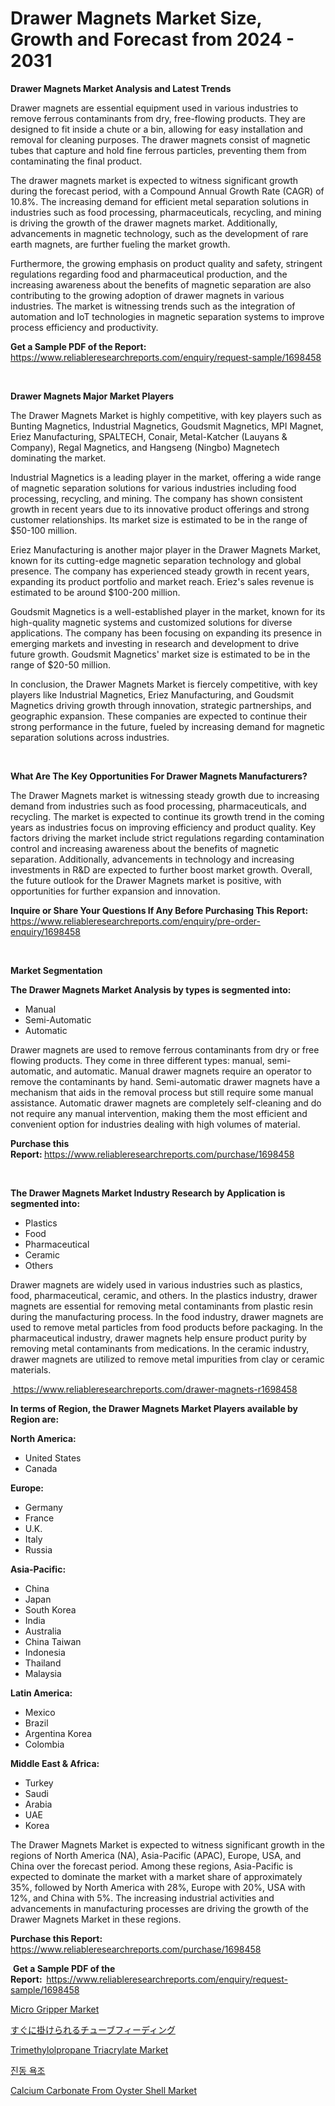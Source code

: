 <p><h1>Drawer Magnets Market Size, Growth and Forecast from 2024 - 2031</h1></p><p><strong>Drawer Magnets Market Analysis and Latest Trends</strong></p>
<p><p>Drawer magnets are essential equipment used in various industries to remove ferrous contaminants from dry, free-flowing products. They are designed to fit inside a chute or a bin, allowing for easy installation and removal for cleaning purposes. The drawer magnets consist of magnetic tubes that capture and hold fine ferrous particles, preventing them from contaminating the final product.</p><p>The drawer magnets market is expected to witness significant growth during the forecast period, with a Compound Annual Growth Rate (CAGR) of 10.8%. The increasing demand for efficient metal separation solutions in industries such as food processing, pharmaceuticals, recycling, and mining is driving the growth of the drawer magnets market. Additionally, advancements in magnetic technology, such as the development of rare earth magnets, are further fueling the market growth.</p><p>Furthermore, the growing emphasis on product quality and safety, stringent regulations regarding food and pharmaceutical production, and the increasing awareness about the benefits of magnetic separation are also contributing to the growing adoption of drawer magnets in various industries. The market is witnessing trends such as the integration of automation and IoT technologies in magnetic separation systems to improve process efficiency and productivity.</p></p>
<p><strong>Get a Sample PDF of the Report:&nbsp;</strong> <a href="https://www.reliableresearchreports.com/enquiry/request-sample/1698458">https://www.reliableresearchreports.com/enquiry/request-sample/1698458</a></p>
<p>&nbsp;</p>
<p><strong>Drawer Magnets Major Market Players</strong></p>
<p><p>The Drawer Magnets Market is highly competitive, with key players such as Bunting Magnetics, Industrial Magnetics, Goudsmit Magnetics, MPI Magnet, Eriez Manufacturing, SPALTECH, Conair, Metal-Katcher (Lauyans & Company), Regal Magnetics, and Hangseng (Ningbo) Magnetech dominating the market.</p><p>Industrial Magnetics is a leading player in the market, offering a wide range of magnetic separation solutions for various industries including food processing, recycling, and mining. The company has shown consistent growth in recent years due to its innovative product offerings and strong customer relationships. Its market size is estimated to be in the range of $50-100 million.</p><p>Eriez Manufacturing is another major player in the Drawer Magnets Market, known for its cutting-edge magnetic separation technology and global presence. The company has experienced steady growth in recent years, expanding its product portfolio and market reach. Eriez's sales revenue is estimated to be around $100-200 million.</p><p>Goudsmit Magnetics is a well-established player in the market, known for its high-quality magnetic systems and customized solutions for diverse applications. The company has been focusing on expanding its presence in emerging markets and investing in research and development to drive future growth. Goudsmit Magnetics' market size is estimated to be in the range of $20-50 million.</p><p>In conclusion, the Drawer Magnets Market is fiercely competitive, with key players like Industrial Magnetics, Eriez Manufacturing, and Goudsmit Magnetics driving growth through innovation, strategic partnerships, and geographic expansion. These companies are expected to continue their strong performance in the future, fueled by increasing demand for magnetic separation solutions across industries.</p></p>
<p>&nbsp;</p>
<p><strong>What Are The Key Opportunities For Drawer Magnets Manufacturers?</strong></p>
<p><p>The Drawer Magnets market is witnessing steady growth due to increasing demand from industries such as food processing, pharmaceuticals, and recycling. The market is expected to continue its growth trend in the coming years as industries focus on improving efficiency and product quality. Key factors driving the market include strict regulations regarding contamination control and increasing awareness about the benefits of magnetic separation. Additionally, advancements in technology and increasing investments in R&D are expected to further boost market growth. Overall, the future outlook for the Drawer Magnets market is positive, with opportunities for further expansion and innovation.</p></p>
<p><strong>Inquire or Share Your Questions If Any Before Purchasing This Report:</strong> <a href="https://www.reliableresearchreports.com/enquiry/pre-order-enquiry/1698458">https://www.reliableresearchreports.com/enquiry/pre-order-enquiry/1698458</a></p>
<p>&nbsp;</p>
<p><strong>Market Segmentation</strong></p>
<p><strong>The Drawer Magnets Market Analysis by types is segmented into:</strong></p>
<p><ul><li>Manual</li><li>Semi-Automatic</li><li>Automatic</li></ul></p>
<p><p>Drawer magnets are used to remove ferrous contaminants from dry or free flowing products. They come in three different types: manual, semi-automatic, and automatic. Manual drawer magnets require an operator to remove the contaminants by hand. Semi-automatic drawer magnets have a mechanism that aids in the removal process but still require some manual assistance. Automatic drawer magnets are completely self-cleaning and do not require any manual intervention, making them the most efficient and convenient option for industries dealing with high volumes of material.</p></p>
<p><strong>Purchase this Report:&nbsp;</strong><a href="https://www.reliableresearchreports.com/purchase/1698458">https://www.reliableresearchreports.com/purchase/1698458</a></p>
<p>&nbsp;</p>
<p><strong>The Drawer Magnets Market Industry Research by Application is segmented into:</strong></p>
<p><ul><li>Plastics</li><li>Food</li><li>Pharmaceutical</li><li>Ceramic</li><li>Others</li></ul></p>
<p><p>Drawer magnets are widely used in various industries such as plastics, food, pharmaceutical, ceramic, and others. In the plastics industry, drawer magnets are essential for removing metal contaminants from plastic resin during the manufacturing process. In the food industry, drawer magnets are used to remove metal particles from food products before packaging. In the pharmaceutical industry, drawer magnets help ensure product purity by removing metal contaminants from medications. In the ceramic industry, drawer magnets are utilized to remove metal impurities from clay or ceramic materials.</p></p>
<p><a href="https://www.reliableresearchreports.com/drawer-magnets-r1698458">&nbsp;https://www.reliableresearchreports.com/drawer-magnets-r1698458</a></p>
<p><strong>In terms of Region, the Drawer Magnets Market Players available by Region are:</strong></p>
<p>
    <p> <strong> North America: </strong>
        <ul>
            <li>United States</li>
            <li>Canada</li>
        </ul>
        </p> 
    <p> <strong> Europe: </strong>
        <ul>
            <li>Germany</li>
            <li>France</li>
            <li>U.K.</li>
            <li>Italy</li>
            <li>Russia</li>
        </ul>
        </p> 
    <p> <strong> Asia-Pacific: </strong>
        <ul>
            <li>China</li>
            <li>Japan</li>
            <li>South Korea</li>
            <li>India</li>
            <li>Australia</li>
            <li>China Taiwan</li>
            <li>Indonesia</li>
            <li>Thailand</li>
            <li>Malaysia</li>
        </ul>
        </p> 
    <p> <strong> Latin America: </strong>
        <ul>
            <li>Mexico</li>
            <li>Brazil</li>
            <li>Argentina Korea</li>
            <li>Colombia</li>
        </ul>
        </p> 
    <p> <strong> Middle East & Africa: </strong>
        <ul>
            <li>Turkey</li>
            <li>Saudi</li>
            <li>Arabia</li>
            <li>UAE</li>
            <li>Korea</li>
        </ul>
    </p>
    </p>
<p><p>The Drawer Magnets Market is expected to witness significant growth in the regions of North America (NA), Asia-Pacific (APAC), Europe, USA, and China over the forecast period. Among these regions, Asia-Pacific is expected to dominate the market with a market share of approximately 35%, followed by North America with 28%, Europe with 20%, USA with 12%, and China with 5%. The increasing industrial activities and advancements in manufacturing processes are driving the growth of the Drawer Magnets Market in these regions.</p></p>
<p><strong>Purchase this Report: </strong><a href="https://www.reliableresearchreports.com/purchase/1698458">https://www.reliableresearchreports.com/purchase/1698458</a></p>
<p>&nbsp;<strong>Get a Sample PDF of the Report:&nbsp;&nbsp;</strong><a href="https://www.reliableresearchreports.com/enquiry/request-sample/1698458">https://www.reliableresearchreports.com/enquiry/request-sample/1698458</a></p>
<p><strong></strong></p>
<p><p><a href="https://github.com/myacatherineblakecaczo9vcsw/Market-Research-Report-List-2/blob/main/micro-gripper-market.md">Micro Gripper Market</a></p><p><a href="https://github.com/mathieurico66/Market-Research-Report-List-1/blob/main/796059527658.md">すぐに掛けられるチューブフィーディング</a></p><p><a href="https://issuu.com/reportprime-2/docs/trimethylolpropane-triacrylate-market-size-2030.pp">Trimethylolpropane Triacrylate Market</a></p><p><a href="https://github.com/lkwggful07722/Market-Research-Report-List-1/blob/main/408485625253.md">진동 욕조</a></p><p><a href="https://issuu.com/reportprime-2/docs/calcium-carbonate-from-oyster-shell-market-size-20">Calcium Carbonate From Oyster Shell Market</a></p></p>